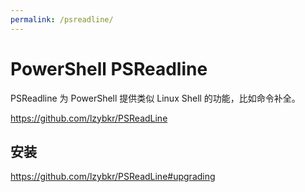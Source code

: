 ```yaml
---
permalink: /psreadline/
---
```


# PowerShell PSReadline

PSReadline 为 PowerShell 提供类似 Linux Shell 的功能，比如命令补全。

<https://github.com/lzybkr/PSReadLine>

## 安装

<https://github.com/lzybkr/PSReadLine#upgrading>
